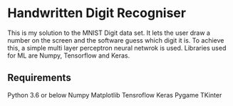 # Handwritten Digit Recogniser

This is my solution to the MNIST Digit data set. It lets the user draw a number on the screen and the software guess which digit it is.
To achieve this, a simple multi layer perceptron neural netwrok is used. Libraries used for ML are Numpy, Tensorflow and Keras.

## Requirements

Python 3.6 or below
Numpy
Matplotlib
Tensroflow
Keras
Pygame
TKinter
